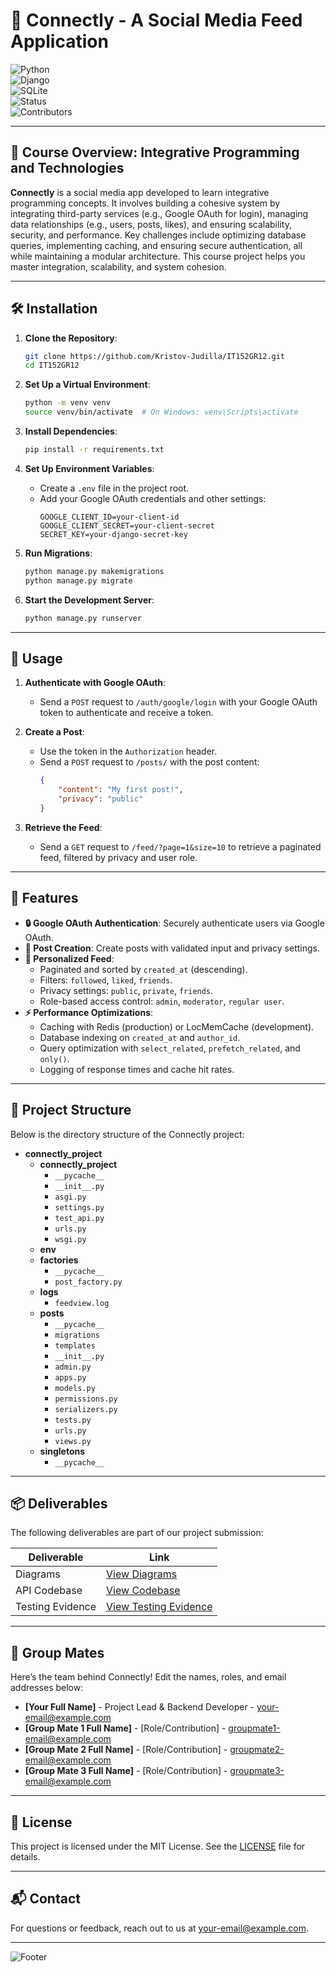 # 🚀 Connectly - A Social Media Feed Application

<p align="center">

![Python](https://img.shields.io/badge/PYTHON-3.9+-323330?style=flat&logo=python&labelColor=323330&color=FFD43B)  
![Django](https://img.shields.io/badge/DJANGO-4.2+-323330?style=flat&logo=django&labelColor=323330&color=092E20)  
![SQLite](https://img.shields.io/badge/SQLITE-DATABASE-323330?style=flat&logo=sqlite&labelColor=323330&color=003B57)  
![Status](https://img.shields.io/badge/STATUS-COMPLETED-323330?style=flat&labelColor=323330&color=2ECC71)  
![Contributors](https://img.shields.io/badge/CONTRIBUTORS-4-323330?style=flat&labelColor=323330&color=F39C12)

</p>

---

## 📖 Course Overview: Integrative Programming and Technologies

**Connectly** is a social media app developed to learn integrative programming concepts. It involves building a cohesive system by integrating third-party services (e.g., Google OAuth for login), managing data relationships (e.g., users, posts, likes), and ensuring scalability, security, and performance. Key challenges include optimizing database queries, implementing caching, and ensuring secure authentication, all while maintaining a modular architecture. This course project helps you master integration, scalability, and system cohesion.

---

## 🛠️ Installation

1. **Clone the Repository**:
   ```bash
   git clone https://github.com/Kristov-Judilla/IT152GR12.git
   cd IT152GR12
   ```

2. **Set Up a Virtual Environment**:
   ```bash
   python -m venv venv
   source venv/bin/activate  # On Windows: venv\Scripts\activate
   ```

3. **Install Dependencies**:
   ```bash
   pip install -r requirements.txt
   ```

4. **Set Up Environment Variables**:
   - Create a `.env` file in the project root.
   - Add your Google OAuth credentials and other settings:
     ```env
     GOOGLE_CLIENT_ID=your-client-id
     GOOGLE_CLIENT_SECRET=your-client-secret
     SECRET_KEY=your-django-secret-key
     ```

5. **Run Migrations**:
   ```bash
   python manage.py makemigrations
   python manage.py migrate
   ```

6. **Start the Development Server**:
   ```bash
   python manage.py runserver
   ```

---

## 🚀 Usage

1. **Authenticate with Google OAuth**:
   - Send a `POST` request to `/auth/google/login` with your Google OAuth token to authenticate and receive a token.

2. **Create a Post**:
   - Use the token in the `Authorization` header.
   - Send a `POST` request to `/posts/` with the post content:
     ```json
     {
         "content": "My first post!",
         "privacy": "public"
     }
     ```

3. **Retrieve the Feed**:
   - Send a `GET` request to `/feed/?page=1&size=10` to retrieve a paginated feed, filtered by privacy and user role.

---

## 🌟 Features

- **🔒 Google OAuth Authentication**: Securely authenticate users via Google OAuth.
- **📝 Post Creation**: Create posts with validated input and privacy settings.
- **📜 Personalized Feed**:
  - Paginated and sorted by `created_at` (descending).
  - Filters: `followed`, `liked`, `friends`.
  - Privacy settings: `public`, `private`, `friends`.
  - Role-based access control: `admin`, `moderator`, `regular user`.
- **⚡ Performance Optimizations**:
  - Caching with Redis (production) or LocMemCache (development).
  - Database indexing on `created_at` and `author_id`.
  - Query optimization with `select_related`, `prefetch_related`, and `only()`.
  - Logging of response times and cache hit rates.

---

## 📂 Project Structure

Below is the directory structure of the Connectly project:

- **connectly_project**
  - **connectly_project**
    - `__pycache__`
    - `__init__.py`
    - `asgi.py`
    - `settings.py`
    - `test_api.py`
    - `urls.py`
    - `wsgi.py`
  - **env**
  - **factories**
    - `__pycache__`
    - `post_factory.py`
  - **logs**
    - `feedview.log`
  - **posts**
    - `__pycache__`
    - `migrations`
    - `templates`
    - `__init__.py`
    - `admin.py`
    - `apps.py`
    - `models.py`
    - `permissions.py`
    - `serializers.py`
    - `tests.py`
    - `urls.py`
    - `views.py`
  - **singletons**
    - `__pycache__`

---

## 📦 Deliverables

The following deliverables are part of our project submission:

<div align="center">

| Deliverable         | Link                                                                                   |
|---------------------|----------------------------------------------------------------------------------------|
| Diagrams            | [View Diagrams](https://drive.google.com/file/d/1ou3W_1oy3tug2yCmEkv_6WByFDyMcQ9u/view?usp=sharing) |
| API Codebase        | [View Codebase](https://github.com/Kristov-Judilla/IT152GR12/)                        |
| Testing Evidence    | [View Testing Evidence](https://drive.google.com/drive/folders/1N_B7AJz7VQ6k56fTKS2VJYDUVu4CmKCj?usp=sharing) |

</div>

---

## 👥 Group Mates

Here’s the team behind Connectly! Edit the names, roles, and email addresses below:

- **[Your Full Name]** - Project Lead & Backend Developer - [your-email@example.com](mailto:your-email@example.com)
- **[Group Mate 1 Full Name]** - [Role/Contribution] - [groupmate1-email@example.com](mailto:groupmate1-email@example.com)
- **[Group Mate 2 Full Name]** - [Role/Contribution] - [groupmate2-email@example.com](mailto:groupmate2-email@example.com)
- **[Group Mate 3 Full Name]** - [Role/Contribution] - [groupmate3-email@example.com](mailto:groupmate3-email@example.com)

---

## 📄 License

This project is licensed under the MIT License. See the [LICENSE](LICENSE) file for details.

---

## 📬 Contact

For questions or feedback, reach out to us at [your-email@example.com](mailto:your-email@example.com).

---

![Footer](https://img.shields.io/badge/Made%20with-❤️%20by%20Connectly%20Team-blue?style=for-the-badge)
